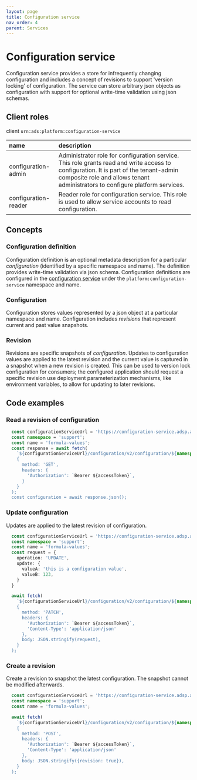 ```yaml
---
layout: page
title: Configuration service
nav_order: 4
parent: Services
---
```


# Configuration service
Configuration service provides a store for infrequently changing configuration and includes a concept of revisions to support 'version locking' of configuration. The service can store arbitrary json objects as configuration with support for optional write-time validation using json schemas.

## Client roles
client `urn:ads:platform:configuration-service`

| name | description |
|:-|:-|
| configuration-admin | Administrator role for configuration service. This role grants read and write access to configuration. It is part of the tenant-admin composite role and allows tenant administrators to configure platform services. |
| configuration-reader | Reader role for configuration service. This role is used to allow service accounts to read configuration. |

## Concepts
### Configuration definition
Configuration definition is an optional metadata description for a particular *configuration* (identified by a specific namespace and name). The definition provides write-time validation via json schema. Configuration definitions are configured in the [configuration service](configuration-service.md) under the `platform:configuration-service` namespace and name.

### Configuration
Configuration stores values represented by a json object at a particular namespace and name. Configuration includes *revisions* that represent current and past value snapshots.

### Revision
Revisions are specific snapshots of *configuration*. Updates to configuration values are applied to the latest revision and the current value is captured in a snapshot when a new revision is created. This can be used to version lock configuration for consumers; the configured application should request a specific revision use deployment parameterization mechanisms, like environment variables, to allow for updating to later revisions.

## Code examples
### Read a revision of configuration
```typescript
  const configurationServiceUrl = 'https://configuration-service.adsp.alberta.ca';
  const namespace = 'support';
  const name = 'formula-values';
  const response = await fetch(
    `${configurationServiceUrl}/configuration/v2/configuration/${namespace}/${name}/revisions/1`,
    {
      method: 'GET',
      headers: {
        'Authorization': `Bearer ${accessToken}`,
      }
    }
  );
  const configuration = await response.json();
```

### Update configuration
Updates are applied to the latest revision of configuration.
```typescript
  const configurationServiceUrl = 'https://configuration-service.adsp.alberta.ca';
  const namespace = 'support';
  const name = 'formula-values';
  const request = {
    operation: 'UPDATE',
    update: {
      valueA: 'this is a configuration value',
      valueB: 123,
    }
  }

  await fetch(
    `${configurationServiceUrl}/configuration/v2/configuration/${namespace}/${name}`,
    {
      method: 'PATCH',
      headers: {
        'Authorization': `Bearer ${accessToken}`,
        'Content-Type': 'application/json'
      },
      body: JSON.stringify(request),
    }
  );
```

### Create a revision
Create a revision to snapshot the latest configuration. The snapshot cannot be modified afterwards.
```typescript
  const configurationServiceUrl = 'https://configuration-service.adsp.alberta.ca';
  const namespace = 'support';
  const name = 'formula-values';

  await fetch(
    `${configurationServiceUrl}/configuration/v2/configuration/${namespace}/${name}`,
    {
      method: 'POST',
      headers: {
        'Authorization': `Bearer ${accessToken}`,
        'Content-Type': 'application/json'
      },
      body: JSON.stringify({revision: true}),
    }
  );
```
